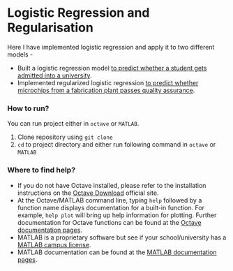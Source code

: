 # Logistic Regression and Regularisation

Here I have implemented logistic regression and apply it to two different models -
* Built a logistic regression model [to predict whether a student gets admitted into a university](https://github.com/kritanjalijain/100_Days_0f_ML/edit/master/Day11_Projects/logistic_regression_student_admission_prediction).
* Implemented regularized logistic regression [to predict whether microchips from a fabrication plant passes quality assurance](https://github.com/kritanjalijain/100_Days_0f_ML/tree/master/Day11_Projects/regularization_logistic_regression_microchip_prediction).

### How to run?
You can run project either in `octave` or `MATLAB`. 
1. Clone repository using `git clone `
2. `cd` to project directory and either run following command in `octave` or `MATLAB`


### Where to find help?
* If you do not have Octave installed, please refer to the installation instructions on the [Octave Download](https://www.gnu.org/software/octave/download.html) official site.
* At the Octave/MATLAB command line, typing `help` followed by a function name displays documentation for a built-in function. For example, `help plot` will bring up help information for plotting. Further documentation for Octave functions can be found at the [Octave documentation pages](https://octave.org/doc/v5.2.0/). 
* MATLAB is a proprietary software but see if your school/university has a [MATLAB campus license](https://in.mathworks.com/academia/tah-support-program/eligibility.html). 
* MATLAB documentation can be found at the [MATLAB documentation pages](https://in.mathworks.com/help/matlab/?refresh=true).
